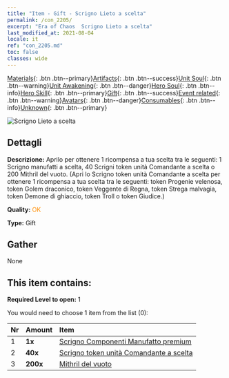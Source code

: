 ```yaml
---
title: "Item - Gift - Scrigno Lieto a scelta"
permalink: /con_2205/
excerpt: "Era of Chaos  Scrigno Lieto a scelta"
last_modified_at: 2021-08-04
locale: it
ref: "con_2205.md"
toc: false
classes: wide
---
```

 [Materials](/ItemsIT/){: .btn .btn--primary}[Artifacts](/ItemsIT/Artifacts/){: .btn .btn--success}[Unit Soul](/ItemsIT/UnitSoul/){: .btn .btn--warning}[Unit Awakening](/ItemsIT/UnitAwakening/){: .btn .btn--danger}[Hero Soul](/ItemsIT/HeroSoul/){: .btn .btn--info}[Hero Skill](/ItemsIT/HeroSkill/){: .btn .btn--primary}[Gift](/ItemsIT/Gift/){: .btn .btn--success}[Event related](/ItemsIT/Events/){: .btn .btn--warning}[Avatars](/ItemsIT/Avatars/){: .btn .btn--danger}[Consumables](/ItemsIT/Consumables/){: .btn .btn--info}[Unknown](/ItemsIT/Unknown/){: .btn .btn--primary}

 ![Scrigno Lieto a scelta](/images/t/i_907181.png)

## Dettagli
 **Descrizione:** Aprilo per ottenere 1 ricompensa a tua scelta tra le seguenti: 1 Scrigno manufatti a scelta, 40 Scrigni token unità Comandante a scelta o 200 Mithril del vuoto. (Apri lo Scrigno token unità Comandante a scelta per ottenere 1 ricompensa a tua scelta tra le seguenti: token Progenie velenosa, token Golem draconico, token Veggente di Regna, token Strega malvagia, token Demone di ghiaccio, token Troll o token Giudice.)

 **Quality:** <span style="color: #FF8C00">OK</span>

 **Type:** Gift

## Gather

  None

## This item contains:

 **Required Level to open:** 1

 You would need to choose 1 item from the list (0):

  | Nr | Amount |     Item    |
  |:---|:-------|:------------|
  | 1 |  **1x** | [Scrigno Componenti Manufatto premium](/ItemsIT/con_1874/) |  | 
  | 2 |  **40x** | [Scrigno token unità Comandante a scelta](/it/Items/con_2206/) |  | 
  | 3 |  **200x** | [Mithril del vuoto](/ItemsIT/con_817/) |  | 
